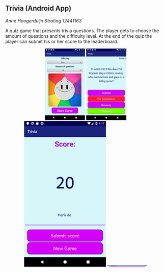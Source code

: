## Trivia (Android App)


*Anne Hoogerduijn Strating*
*12441163*


A quiz game that presents trivia questions. The player gets to choose the amount of questions and the difficulty level.
At the end of the quiz the player can submit his or her score to the leaderboard.


<p align="center">
  <img src="https://github.com/AnneHS/Trivia/blob/master/app/doc/start.png" height="5%" width="25%"/> <img
  src="https://github.com/AnneHS/Trivia/blob/master/app/doc/question_portret.png" height="5%" width="25%"/> <img 
  src="https://github.com/AnneHS/Trivia/blob/master/app/doc/score_portret.png" height="5%" width="51%"/> <img 
  src="https://github.com/AnneHS/Trivia/blob/master/app/doc/leaderboard.png" height="5" width="25%"/> 
</p>
